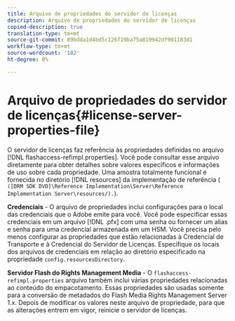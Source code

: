 ```yaml
---
title: Arquivo de propriedades do servidor de licenças
description: Arquivo de propriedades do servidor de licenças
copied-description: true
translation-type: tm+mt
source-git-commit: 89bdda1d4bd5c126f19ba75a819942df901183d1
workflow-type: tm+mt
source-wordcount: '182'
ht-degree: 0%

---
```



# Arquivo de propriedades do servidor de licenças{#license-server-properties-file}

O servidor de licenças faz referência às propriedades definidas no arquivo [!DNL flashaccess-refimpl.properties]. Você pode consultar esse arquivo diretamente para obter detalhes sobre valores específicos e informações de uso sobre cada propriedade. Uma amostra totalmente funcional é fornecida no diretório [!DNL resources] da implementação de referência ( `([DRM SDK DVD]\Reference Implementation\Server\Reference Implementation Server\resources/).`).

**Credenciais**  - O arquivo de propriedades inclui configurações para o local das credenciais que o Adobe emite para você. Você pode especificar essas credenciais em um arquivo [!DNL .pfx] com uma senha ou fornecer um alias e senha para uma credencial armazenada em um HSM. Você precisa pelo menos configurar as propriedades que estão relacionadas à Credencial de Transporte e à Credencial do Servidor de Licenças. Especifique os locais dos arquivos de credenciais em relação ao diretório especificado na propriedade `config.resourcesDirectory`.

**Servidor Flash do Rights Management Media**  - O  `flashaccess-refimpl.properties` arquivo também inclui várias propriedades relacionadas ao conteúdo do empacotamento. Essas propriedades são usadas somente para a conversão de metadados do Flash Media Rights Management Server 1.x. Depois de modificar os valores neste arquivo de propriedade, para que as alterações entrem em vigor, reinicie o servidor de licenças.
